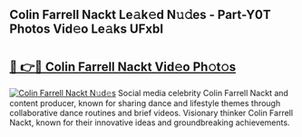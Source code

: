 ## Colin Farrell Nackt Le𝚊k𝚎d N𝚞𝚍es - Part-Y0T Photos Vid𝚎o Le𝚊ks UFxbI

# <h2><a href="http://fb39dw.evod.top/?m=Colin+Farrell+Nackt">🔗 👉🔴 Colin Farrell Nackt Vid𝚎o Ph𝚘t𝚘s</a></h2>

[![Colin Farrell Nackt N𝚞d𝚎s](https://i.imgur.com/8V9OHl7.gif)](http://fb39dw.evod.top/?m=Colin+Farrell+Nackt)
Social media celebrity Colin Farrell Nackt and content producer, known for sharing dance and lifestyle themes through collaborative dance routines and brief videos. Visionary thinker Colin Farrell Nackt, known for their innovative ideas and groundbreaking achievements. 

